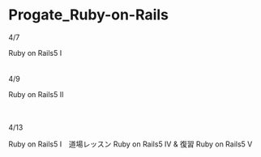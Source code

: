 # Progate_Ruby-on-Rails
4/7

Ruby on Rails5 I
<br><br><br>
4/9<br>

Ruby on Rails5 Ⅱ
<br><br><br>

4/13<br>

Ruby on Rails5 I　道場レッスン
Ruby on Rails5 Ⅳ & 復習
Ruby on Rails5 Ⅴ
